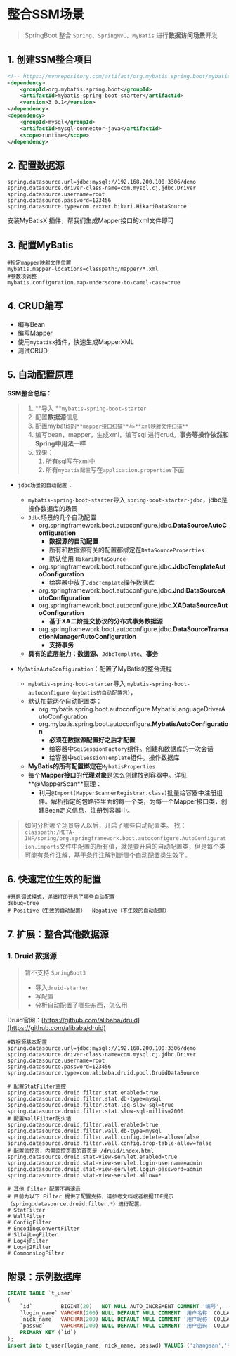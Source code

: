 # 整合SSM场景
> SpringBoot 整合 `Spring`、`SpringMVC`、`MyBatis` 进行**数据访问场景**开发

## 1. 创建SSM整合项目
```xml
<!-- https://mvnrepository.com/artifact/org.mybatis.spring.boot/mybatis-spring-boot-starter -->
<dependency>
    <groupId>org.mybatis.spring.boot</groupId>
    <artifactId>mybatis-spring-boot-starter</artifactId>
    <version>3.0.1</version>
</dependency>
<dependency>
    <groupId>mysql</groupId>
    <artifactId>mysql-connector-java</artifactId>
    <scope>runtime</scope>
</dependency>
```

## 2. 配置数据源
```properties
spring.datasource.url=jdbc:mysql://192.168.200.100:3306/demo
spring.datasource.driver-class-name=com.mysql.cj.jdbc.Driver
spring.datasource.username=root
spring.datasource.password=123456
spring.datasource.type=com.zaxxer.hikari.HikariDataSource
```
安装MyBatisX 插件，帮我们生成Mapper接口的xml文件即可
## 3. 配置MyBatis
```properties
#指定mapper映射文件位置
mybatis.mapper-locations=classpath:/mapper/*.xml
#参数项调整
mybatis.configuration.map-underscore-to-camel-case=true
```


## 4. CRUD编写

- 编写Bean
- 编写Mapper
- 使用`mybatisx`插件，快速生成MapperXML
- 测试CRUD

## 5. 自动配置原理
**SSM整合总结：**
> 1. **导入 **`mybatis-spring-boot-starter`
> 2. 配置**数据源**信息
> 3. 配置mybatis的`**mapper接口扫描**`与`**xml映射文件扫描**`
> 4. 编写bean，mapper，生成xml，编写sql 进行crud。**事务等操作依然和Spring中用法一样**
> 5. 效果：
>    1. 所有sql写在xml中
>    2. 所有`mybatis配置`写在`application.properties`下面


- `jdbc场景的自动配置`： 
   - `mybatis-spring-boot-starter`导入 `spring-boot-starter-jdbc`，jdbc是操作数据库的场景
   - `Jdbc`场景的几个自动配置
      - org.springframework.boot.autoconfigure.jdbc.**DataSourceAutoConfiguration**
         - **数据源的自动配置**
         - 所有和数据源有关的配置都绑定在`DataSourceProperties`
         - 默认使用 `HikariDataSource`
      - org.springframework.boot.autoconfigure.jdbc.**JdbcTemplateAutoConfiguration**
         - 给容器中放了`JdbcTemplate`操作数据库
      - org.springframework.boot.autoconfigure.jdbc.**JndiDataSourceAutoConfiguration**
      - org.springframework.boot.autoconfigure.jdbc.**XADataSourceAutoConfiguration**
         - **基于XA二阶提交协议的分布式事务数据源**
      - org.springframework.boot.autoconfigure.jdbc.**DataSourceTransactionManagerAutoConfiguration**
         - **支持事务**
   - **具有的底层能力：数据源、**`JdbcTemplate`、**事务**



- `MyBatisAutoConfiguration`：配置了MyBatis的整合流程
   - `mybatis-spring-boot-starter`导入 `mybatis-spring-boot-autoconfigure（mybatis的自动配置包）`，
   - 默认加载两个自动配置类：
      - org.mybatis.spring.boot.autoconfigure.MybatisLanguageDriverAutoConfiguration
      - org.mybatis.spring.boot.autoconfigure.**MybatisAutoConfiguration**
         - **必须在数据源配置好之后才配置**
         - 给容器中`SqlSessionFactory`组件。创建和数据库的一次会话
         - 给容器中`SqlSessionTemplate`组件。操作数据库
   - **MyBatis的所有配置绑定在**`MybatisProperties`
   - 每个**Mapper接口**的**代理对象**是怎么创建放到容器中。详见**@MapperScan**原理：
      - 利用`@Import(MapperScannerRegistrar.class)`批量给容器中注册组件。解析指定的包路径里面的每一个类，为每一个Mapper接口类，创建Bean定义信息，注册到容器中。


> 如何分析哪个场景导入以后，开启了哪些自动配置类。
> 找：`classpath:/META-INF/spring/org.springframework.boot.autoconfigure.AutoConfiguration.imports`文件中配置的所有值，就是要开启的自动配置类，但是每个类可能有条件注解，基于条件注解判断哪个自动配置类生效了。



## 6. 快速定位生效的配置
```
#开启调试模式，详细打印开启了哪些自动配置
debug=true
# Positive（生效的自动配置）  Negative（不生效的自动配置）
```

## 7. 扩展：整合其他数据源
### 1. Druid 数据源
> 暂不支持 `SpringBoot3`
> - 导入`druid-starter`
> - 写配置
> - 分析自动配置了哪些东西，怎么用

Druid官网：[https://github.com/alibaba/druid](https://github.com/alibaba/druid)
```properties
#数据源基本配置
spring.datasource.url=jdbc:mysql://192.168.200.100:3306/demo
spring.datasource.driver-class-name=com.mysql.cj.jdbc.Driver
spring.datasource.username=root
spring.datasource.password=123456
spring.datasource.type=com.alibaba.druid.pool.DruidDataSource

# 配置StatFilter监控
spring.datasource.druid.filter.stat.enabled=true
spring.datasource.druid.filter.stat.db-type=mysql
spring.datasource.druid.filter.stat.log-slow-sql=true
spring.datasource.druid.filter.stat.slow-sql-millis=2000
# 配置WallFilter防火墙
spring.datasource.druid.filter.wall.enabled=true
spring.datasource.druid.filter.wall.db-type=mysql
spring.datasource.druid.filter.wall.config.delete-allow=false
spring.datasource.druid.filter.wall.config.drop-table-allow=false
# 配置监控页，内置监控页面的首页是 /druid/index.html
spring.datasource.druid.stat-view-servlet.enabled=true
spring.datasource.druid.stat-view-servlet.login-username=admin
spring.datasource.druid.stat-view-servlet.login-password=admin
spring.datasource.druid.stat-view-servlet.allow=*

# 其他 Filter 配置不再演示
# 目前为以下 Filter 提供了配置支持，请参考文档或者根据IDE提示（spring.datasource.druid.filter.*）进行配置。
# StatFilter
# WallFilter
# ConfigFilter
# EncodingConvertFilter
# Slf4jLogFilter
# Log4jFilter
# Log4j2Filter
# CommonsLogFilter

```

## 附录：示例数据库
```sql
CREATE TABLE `t_user`
(
    `id`         BIGINT(20)   NOT NULL AUTO_INCREMENT COMMENT '编号',
    `login_name` VARCHAR(200) NULL DEFAULT NULL COMMENT '用户名称' COLLATE 'utf8_general_ci',
    `nick_name`  VARCHAR(200) NULL DEFAULT NULL COMMENT '用户昵称' COLLATE 'utf8_general_ci',
    `passwd`     VARCHAR(200) NULL DEFAULT NULL COMMENT '用户密码' COLLATE 'utf8_general_ci',
    PRIMARY KEY (`id`)
);
insert into t_user(login_name, nick_name, passwd) VALUES ('zhangsan','张三','123456');
```

## 
